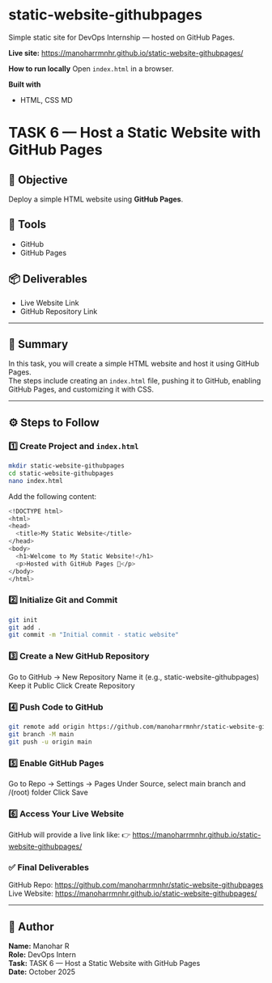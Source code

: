 
# static-website-githubpages

Simple static site for DevOps Internship — hosted on GitHub Pages.

**Live site:** https://manoharrmnhr.github.io/static-website-githubpages/

**How to run locally**
Open `index.html` in a browser.

**Built with**
- HTML, CSS
MD

# TASK 6 — Host a Static Website with GitHub Pages

## 🎯 Objective
Deploy a simple HTML website using **GitHub Pages**.

## 🧰 Tools
- GitHub  
- GitHub Pages

## 📦 Deliverables
- Live Website Link  
- GitHub Repository Link

---

## 📝 Summary
In this task, you will create a simple HTML website and host it using GitHub Pages.  
The steps include creating an `index.html` file, pushing it to GitHub, enabling GitHub Pages, and customizing it with CSS.

---

## ⚙️ Steps to Follow

### 1️⃣ Create Project and `index.html`
```bash
mkdir static-website-githubpages
cd static-website-githubpages
nano index.html
```
Add the following content:
```bash
<!DOCTYPE html>
<html>
<head>
  <title>My Static Website</title>
</head>
<body>
  <h1>Welcome to My Static Website!</h1>
  <p>Hosted with GitHub Pages 🚀</p>
</body>
</html>
```
### 2️⃣ Initialize Git and Commit
```bash
git init
git add .
git commit -m "Initial commit - static website"
```
### 3️⃣ Create a New GitHub Repository
Go to GitHub → New Repository
Name it (e.g., static-website-githubpages)
Keep it Public
Click Create Repository

### 4️⃣ Push Code to GitHub
```bash
git remote add origin https://github.com/manoharrmnhr/static-website-githubpages.git
git branch -M main
git push -u origin main
```
### 5️⃣ Enable GitHub Pages
Go to Repo → Settings → Pages
Under Source, select main branch and /(root) folder
Click Save

### 6️⃣ Access Your Live Website
GitHub will provide a live link like:
👉 https://manoharrmnhr.github.io/static-website-githubpages/

### ✅ Final Deliverables
GitHub Repo: https://github.com/manoharrmnhr/static-website-githubpages
Live Website: https://manoharrmnhr.github.io/static-website-githubpages/

---

## 👤 Author
**Name:** Manohar R  
**Role:** DevOps Intern  
**Task:** TASK 6 — Host a Static Website with GitHub Pages  
**Date:** October 2025 
